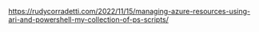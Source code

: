 https://rudycorradetti.com/2022/11/15/managing-azure-resources-using-ari-and-powershell-my-collection-of-ps-scripts/
